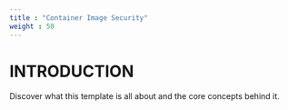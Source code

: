 ```yaml
---
title : "Container Image Security"
weight : 50
---
```


# INTRODUCTION

Discover what this template is all about and the core concepts behind it.